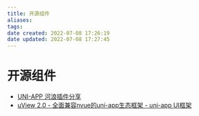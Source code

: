 ```yaml
---
title: 开源组件
aliases: 
tags: 
date created: 2022-07-08 17:26:19
date updated: 2022-07-08 17:27:45
---
```


# 开源组件

- [UNI-APP 河浪插件分享](https://mydarling.gitee.io/uniapp-extend/#/)
- [uView 2.0 - 全面兼容nvue的uni-app生态框架 - uni-app UI框架](https://www.uviewui.com/)

